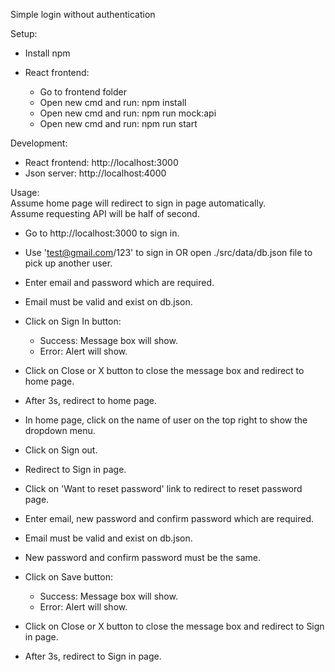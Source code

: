 Simple login without authentication  
  
Setup:
- Install npm  
  
  
- React frontend:
    * Go to frontend folder
    * Open new cmd and run: npm install
    * Open new cmd and run: npm run mock:api
    * Open new cmd and run: npm run start
  
  
Development:
- React frontend: http://localhost:3000
- Json server: http://localhost:4000
  
  
Usage:  
Assume home page will redirect to sign in page automatically.  
Assume requesting API will be half of second.  
  
- Go to http://localhost:3000 to sign in.
- Use 'test@gmail.com/123' to sign in OR open ./src/data/db.json file to pick up another user.
- Enter email and password which are required.
- Email must be valid and exist on db.json.
- Click on Sign In button:
    * Success: Message box will show.
    * Error: Alert will show.
- Click on Close or X button to close the message box and redirect to home page.
- After 3s, redirect to home page.  
  
  
- In home page, click on the name of user on the top right to show the dropdown menu.
- Click on Sign out.
- Redirect to Sign in page.
  
  
- Click on 'Want to reset password' link to redirect to reset password page.
- Enter email, new password and confirm password which are required.
- Email must be valid and exist on db.json.
- New password and confirm password must be the same.
- Click on Save button:
    * Success: Message box will show.
    * Error: Alert will show.
- Click on Close or X button to close the message box and redirect to Sign in page.
- After 3s, redirect to Sign in page.  
  
